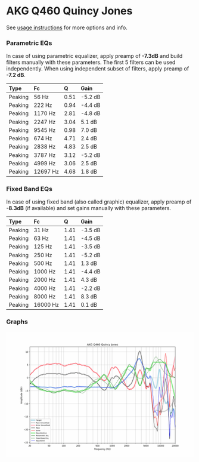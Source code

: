 # AKG Q460 Quincy Jones
See [usage instructions](https://github.com/jaakkopasanen/AutoEq#usage) for more options and info.

### Parametric EQs
In case of using parametric equalizer, apply preamp of **-7.3dB** and build filters manually
with these parameters. The first 5 filters can be used independently.
When using independent subset of filters, apply preamp of **-7.2 dB**.

| Type    | Fc       |    Q | Gain    |
|:--------|:---------|:-----|:--------|
| Peaking | 56 Hz    | 0.51 | -5.2 dB |
| Peaking | 222 Hz   | 0.94 | -4.4 dB |
| Peaking | 1170 Hz  | 2.81 | -4.8 dB |
| Peaking | 2247 Hz  | 3.04 | 5.1 dB  |
| Peaking | 9545 Hz  | 0.98 | 7.0 dB  |
| Peaking | 674 Hz   | 4.71 | 2.4 dB  |
| Peaking | 2838 Hz  | 4.83 | 2.5 dB  |
| Peaking | 3787 Hz  | 3.12 | -5.2 dB |
| Peaking | 4999 Hz  | 3.06 | 2.5 dB  |
| Peaking | 12697 Hz | 4.68 | 1.8 dB  |

### Fixed Band EQs
In case of using fixed band (also called graphic) equalizer, apply preamp of **-8.3dB**
(if available) and set gains manually with these parameters.

| Type    | Fc       |    Q | Gain    |
|:--------|:---------|:-----|:--------|
| Peaking | 31 Hz    | 1.41 | -3.5 dB |
| Peaking | 63 Hz    | 1.41 | -4.5 dB |
| Peaking | 125 Hz   | 1.41 | -3.5 dB |
| Peaking | 250 Hz   | 1.41 | -5.2 dB |
| Peaking | 500 Hz   | 1.41 | 1.3 dB  |
| Peaking | 1000 Hz  | 1.41 | -4.4 dB |
| Peaking | 2000 Hz  | 1.41 | 4.3 dB  |
| Peaking | 4000 Hz  | 1.41 | -2.2 dB |
| Peaking | 8000 Hz  | 1.41 | 8.3 dB  |
| Peaking | 16000 Hz | 1.41 | 0.1 dB  |

### Graphs
![](./AKG%20Q460%20Quincy%20Jones.png)